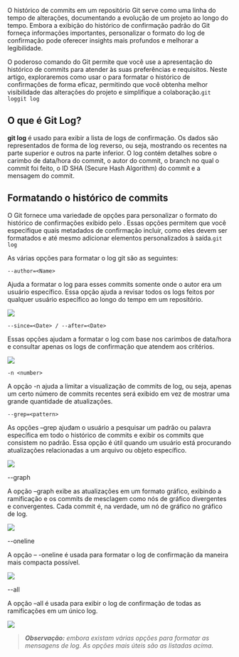 O histórico de commits em um repositório Git serve como uma linha do tempo de alterações, documentando a evolução de um projeto ao longo do tempo. Embora a exibição do histórico de confirmação padrão do Git forneça informações importantes, personalizar o formato do log de confirmação pode oferecer insights mais profundos e melhorar a legibilidade.

O poderoso comando do Git permite que você use a apresentação do histórico de commits para atender às suas preferências e requisitos. Neste artigo, exploraremos como usar o para formatar o histórico de confirmações de forma eficaz, permitindo que você obtenha melhor visibilidade das alterações do projeto e simplifique a colaboração.`git loggit log`

## O que é Git Log?

**git log** é usado para exibir a lista de logs de confirmação. Os dados são representados de forma de log reverso, ou seja, mostrando os recentes na parte superior e outros na parte inferior. O log contém detalhes sobre o carimbo de data/hora do commit, o autor do commit, o branch no qual o commit foi feito, o ID SHA (Secure Hash Algorithm) do commit e a mensagem do commit.

## **Formatando o histórico de commits**

O Git fornece uma variedade de opções para personalizar o formato do histórico de confirmações exibido pelo . Essas opções permitem que você especifique quais metadados de confirmação incluir, como eles devem ser formatados e até mesmo adicionar elementos personalizados à saída.`git log`

As várias opções para formatar o log git são as seguintes:

```
--author=<Name>
```

Ajuda a formatar o log para esses commits somente onde o autor era um usuário específico. Essa opção ajuda a revisar todos os logs feitos por qualquer usuário específico ao longo do tempo em um repositório.

![](https://media.geeksforgeeks.org/wp-content/uploads/20220208163857/gitauthor2-660x198.PNG)

```
--since=<Date> / --after=<Date>
```

Essas opções ajudam a formatar o log com base nos carimbos de data/hora e consultar apenas os logs de confirmação que atendem aos critérios.

![](https://media.geeksforgeeks.org/wp-content/uploads/20220208164637/gitsinceafter-660x100.PNG)

```
-n <number>
```

A opção -n ajuda a limitar a visualização de commits de log, ou seja, apenas um certo número de commits recentes será exibido em vez de mostrar uma grande quantidade de atualizações.

```
--grep=<pattern>
```

As opções –grep ajudam o usuário a pesquisar um padrão ou palavra específica em todo o histórico de commits e exibir os commits que consistem no padrão. Essa opção é útil quando um usuário está procurando atualizações relacionadas a um arquivo ou objeto específico.

![](https://media.geeksforgeeks.org/wp-content/uploads/20220208163546/gitgrep-660x102.PNG)

--graph

A opção –graph exibe as atualizações em um formato gráfico, exibindo a ramificação e os commits de mesclagem como nós de gráfico divergentes e convergentes. Cada commit é, na verdade, um nó de gráfico no gráfico de log.

![](https://media.geeksforgeeks.org/wp-content/uploads/20220208163750/gitgraph-660x305.PNG)

--oneline

A opção – -oneline é usada para formatar o log de confirmação da maneira mais compacta possível.

![](https://media.geeksforgeeks.org/wp-content/uploads/20220208163553/gitoneline-660x126.PNG)

--all

A opção –all é usada para exibir o log de confirmação de todas as ramificações em um único log.

![](https://media.geeksforgeeks.org/wp-content/uploads/20220208163523/gitall-660x205.PNG)

> **_Observação:_** _embora existam várias opções para formatar as mensagens de log. As opções mais úteis são as listadas acima._



